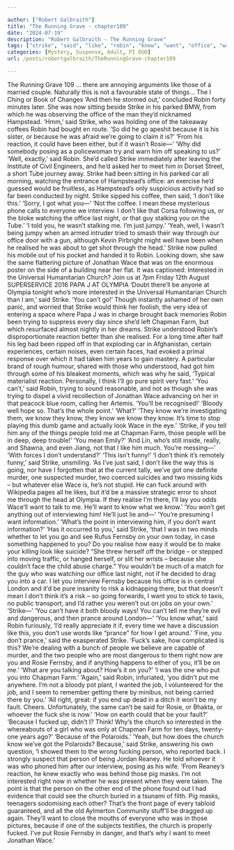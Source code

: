 ```yaml
---

author: ["Robert Galbraith"]
title: "The Running Grave - chapter109"
date: "2024-07-19"
description: "Robert Galbraith - The Running Grave"
tags: ["strike", "said", "like", "robin", "know", "want", "office", "wace", "church", "one", "think", "go", "reaction", "well", "got", "interested", "chapman", "people", "two", "fernsby", "hampstead", "coffee", "going", "could", "u"]
categories: [Mystery, Suspense, Adult, PI DUO]
url: /posts/robertgalbraith/TheRunningGrave-chapter109

---
```



The Running Grave
109
… there are annoying arguments like those of a married couple. Naturally this is not a favourable state of things…
The I Ching or Book of Changes
‘And then he stormed out,’ concluded Robin forty minutes later. She was now sitting beside Strike in his parked BMW, from which he was observing the office of the man they’d nicknamed Hampstead.
‘Hmm,’ said Strike, who was holding one of the takeaway coffees Robin had bought en route. ‘So did he go apeshit because it is his sister, or because he was afraid we’re going to claim it is?’
‘From his reaction, it could have been either, but if it wasn’t Rosie—’
‘Why did somebody posing as a policewoman try and warn him off speaking to us?’
‘Well, exactly,’ said Robin.
She’d called Strike immediately after leaving the Institute of Civil Engineers, and he’d asked her to meet him in Dorset Street, a short Tube journey away. Strike had been sitting in his parked car all morning, watching the entrance of Hampstead’s office: an exercise he’d guessed would be fruitless, as Hampstead’s only suspicious activity had so far been conducted by night.
Strike sipped his coffee, then said,
‘I don’t like this.’
‘Sorry, I got what you—’
‘Not the coffee. I mean these mysterious phone calls to everyone we interview. I don’t like that Corsa following us, or the bloke watching the office last night, or that guy stalking you on the Tube.’
‘I told you, he wasn’t stalking me. I’m just jumpy.’
‘Yeah, well, I wasn’t being jumpy when an armed intruder tried to smash their way through our office door with a gun, although Kevin Pirbright might well have been when he realised he was about to get shot through the head.’
Strike now pulled his mobile out of his pocket and handed it to Robin. Looking down, she saw the same flattering picture of Jonathan Wace that was on the enormous poster on the side of a building near her flat. It was captioned:
Interested in the Universal Humanitarian Church? Join us at
7pm Friday 12th August
SUPERSERVICE 2016
PAPA J AT OLYMPIA
‘Doubt there’ll be anyone at Olympia tonight who’s more interested in the Universal Humanitarian Church than I am,’ said Strike.
‘You can’t go!’
Though instantly ashamed of her own panic, and worried that Strike would think her foolish, the very idea of entering a space where Papa J was in charge brought back memories Robin been trying to suppress every day since she’d left Chapman Farm, but which resurfaced almost nightly in her dreams.
Strike understood Robin’s disproportionate reaction better than she realised. For a long time after half his leg had been ripped off in that exploding car in Afghanistan, certain experiences, certain noises, even certain faces, had evoked a primal response over which it had taken him years to gain mastery. A particular brand of rough humour, shared with those who understood, had got him through some of his bleakest moments, which was why he said,
‘Typical materialist reaction. Personally, I think I’ll go pure spirit very fast.’
‘You can’t,’ said Robin, trying to sound reasonable, and not as though she was trying to dispel a vivid recollection of Jonathan Wace advancing on her in that peacock blue room, calling her Artemis. ‘You’ll be recognised!’
‘Bloody well hope so. That’s the whole point.’
‘What?’
‘They know we’re investigating them, we know they know, they know we know they know. It’s time to stop playing this dumb game and actually look Wace in the eye.’
‘Strike, if you tell him any of the things people told me at Chapman Farm, those people will be in deep, deep trouble!’
‘You mean Emily?’
‘And Lin, who’s still inside, really, and Shawna, and even Jiang, not that I like him much. You’re messing—’
‘With forces I don’t understand?’
‘This isn’t funny!’
‘I don’t think it’s remotely funny,’ said Strike, unsmiling. ‘As I’ve just said, I don’t like the way this is going, nor have I forgotten that at the current tally, we’ve got one definite murder, one suspected murder, two coerced suicides and two missing kids – but whatever else Wace is, he’s not stupid. He can fuck around with Wikipedia pages all he likes, but it’d be a massive strategic error to shoot me through the head at Olympia. If they realise I’m there, I’ll lay you odds Wace’ll want to talk to me. He’ll want to know what we know.’
‘You won’t get anything out of interviewing him! He’ll just lie and—’
‘You’re presuming I want information.’
‘What’s the point in interviewing him, if you don’t want information?’
‘Has it occurred to you,’ said Strike, ‘that I was in two minds whether to let you go and see Rufus Fernsby on your own today, in case something happened to you? Do you realise how easy it would be to make your killing look like suicide? “She threw herself off the bridge – or stepped into moving traffic, or hanged herself, or slit her wrists – because she couldn’t face the child abuse charge.” You wouldn’t be much of a match for the guy who was watching our office last night, not if he decided to drag you into a car. I let you interview Fernsby because his office is in central London and it’d be pure insanity to risk a kidnapping there, but that doesn’t mean I don’t think it’s a risk – so going forwards, I want you to stick to taxis, no public transport, and I’d rather you weren’t out on jobs on your own.’
‘Strike—’
‘You can’t have it both bloody ways! You can’t tell me they’re evil and dangerous, and then prance around London—’
‘You know what,’ said Robin furiously, ‘I’d really appreciate it if, every time we have a discussion like this, you don’t use words like “prance” for how I get around.’
‘Fine, you don’t prance,’ said the exasperated Strike. ‘Fuck’s sake, how complicated is this? We’re dealing with a bunch of people we believe are capable of murder, and the two people who are most dangerous to them right now are you and Rosie Fernsby, and if anything happens to either of you, it’ll be on me.’
‘What are you talking about? How’s it on you?’
‘I was the one who put you into Chapman Farm.’
‘Again,’ said Robin, infuriated, ‘you didn’t put me anywhere. I’m not a bloody pot plant, I wanted the job, I volunteered for the job, and I seem to remember getting there by minibus, not being carried there by you.’
‘All right, great: if you end up dead in a ditch it won’t be my fault. Cheers. Unfortunately, the same can’t be said for Rosie, or Bhakta, or whoever the fuck she is now.’
‘How on earth could that be your fault?’
‘Because I fucked up, didn’t I? Think! Why’s the church so interested in the whereabouts of a girl who was only at Chapman Farm for ten days, twenty-one years ago?’
‘Because of the Polaroids.’
‘Yeah, but how does the church know we’ve got the Polaroids? Because,’ said Strike, answering his own question, ‘I showed them to the wrong fucking person, who reported back. I strongly suspect that person of being Jordan Reaney. He told whoever it was who phoned him after our interview, posing as his wife.
‘From Reaney’s reaction, he knew exactly who was behind those pig masks. I’m not interested right now in whether he was present when they were taken. The point is that the person on the other end of the phone found out I had evidence that could see the church buried in a tsunami of filth. Pig masks, teenagers sodomising each other? That’s the front page of every tabloid guaranteed, and all the old Aylmerton Community stuff’ll be dragged up again. They’ll want to close the mouths of everyone who was in those pictures, because if one of the subjects testifies, the church is properly fucked. I’ve put Rosie Fernsby in danger, and that’s why I want to meet Jonathan Wace.’

